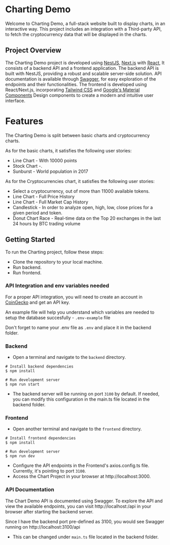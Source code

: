 # Charting Demo
Welcome to Charting Demo, a full-stack website built to display charts, in an interactive way. This project includes an integration with a Third-party API, to fetch the cryptocurrency data that will be displayed in the charts.

## Project Overview
The Charting Demo project is developed using [NestJS](https://nestjs.com/), [Next.js](https://nextjs.org/) with [React](https://react.dev/), It consists of a backend API and a frontend application. 
The backend API is built with NestJS, providing a robust and scalable server-side solution.
API documentation is available through [Swagger](https://swagger.io/), for easy exploration of the endpoints and their functionalities. 
The frontend is developed using React/Next.js, incorporating [Tailwind CSS](https://tailwindcss.com/) and [Google's Material Components](https://mui.com/components/) Design components to create a modern and intuitive user interface.

# Features
The Charting Demo is split between basic charts and cryptocurrency charts.

As for the basic charts, it satisfies the following user stories:
* Line Chart - With 10000 points
* Stock Chart -.
* Sunburst - World population in 2017

As for the Cryptocurrencies chart, it satisfies the following user stories:
* Select a cryptocurrency, out of more than 11000 available tokens.
* Line Chart - Full Price History
* Line Chart - Full Market Cap History 
* Candlestick - In order to analyze open, high, low, close prices for a given period and token.
* Donut Chart Race - Real-time data on the Top 20 exchanges in the last 24 hours by BTC trading volume

## Getting Started
To run the Charting project, follow these steps:
* Clone the repository to your local machine.
* Run backend.
* Run frontend.

### API Integration and env variables needed

For a proper API integration, you will need to create an account in [CoinGecko](https://www.coingecko.com/en/api/documentation) and get an API key.

An example file will help you understand which variables are needed to setup the database succesfully - `.env-example` file

Don't forget to name your .env file as `.env` and place it in the backend folder.


### Backend

* Open a terminal and navigate to the `backend` directory.
```
# Install backend dependencies
$ npm install 

# Run development server
$ npm run start
```
* The backend server will be running on port `3100` by default. If needed, you can modify this configuration in the main.ts file located in the backend folder.


### Frontend

* Open another terminal and navigate to the `frontend` directory.
```
# Install frontend dependencies
$ npm install 

# Run development server
$ npm run dev
```
* Configure the API endpoints in the Frontend's axios.config.ts file. Currently, it's pointing to port `3100`.
* Access the Chart Project in your browser at http://localhost:3000.

### API Documentation
The Chart Demo API is documented using Swagger.
To explore the API and view the available endpoints, you can visit http://localhost:<port>/api in your browser after starting the backend server. 

Since I have the backend port pre-defined as 3100, you would see Swagger running on http://localhost:3100/api
 - This can be changed  under `main.ts` file located in the backend folder.


